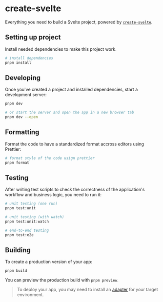# create-svelte

Everything you need to build a Svelte project, powered by [`create-svelte`](https://github.com/sveltejs/kit/tree/master/packages/create-svelte).

## Setting up project

Install needed dependencies to make this project work.

```bash
# install dependencies
pnpm install
```

## Developing

Once you've created a project and installed dependencies, start a development server:

```bash
pnpm dev

# or start the server and open the app in a new browser tab
pnpm dev --open
```

## Formatting

Format the code to have a standardized format accross editors using Prettier:

```bash
# format style of the code usign prettier
pnpm format
```

## Testing

After writing test scripts to check the correctness of the application's workflow and business logic, you need to run it:

```bash
# unit testing (one run)
pnpm test:unit

# unit testing (with watch)
pnpm test:unit:watch

# end-to-end testing
pnpm test:e2e
```

## Building

To create a production version of your app:

```bash
pnpm build
```

You can preview the production build with `pnpm preview`.

> To deploy your app, you may need to install an [adapter](https://kit.svelte.dev/docs/adapters) for your target environment.
